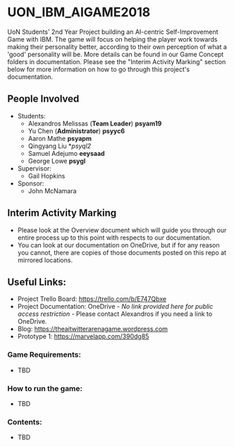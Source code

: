 # UON_IBM_AIGAME2018
UoN Students' 2nd Year Project building an AI-centric Self-Improvement Game with IBM. The game will focus on helping the player work towards making their personality better, according to their own perception of what a 'good' personality will be. 
More details can be found in our Game Concept folders in documentation. Please see the "Interim Activity Marking" section below for more information on how to go through this project's documentation.

## People Involved
- Students:
  - Alexandros Melissas (**Team Leader**) **psyam19**
  - Yu Chen (**Administrator**) **psyyc6**
  - Aaron Mathe **psyapm**
  - Qingyang Liu **psyql2*
  - Samuel Adejumo **eeysaad**
  - George Lowe **psygl**
- Supervisor:
  - Gail Hopkins
- Sponsor:
  - John McNamara
  
## Interim Activity Marking
- Please look at the Overview document which will guide you through our entire process up to this point with respects to our documentation.
- You can look at our documentation on OneDrive, but if for any reason you cannot, there are copies of those documents posted on this repo at mirrored locations.

## Useful Links:
- Project Trello Board: https://trello.com/b/E747Qbxe
- Project Documentation: OneDrive - *No link provided here for public access restriction* - Please contact Alexandros if you need a link to OneDrive.
- Blog: https://theaitwitterarenagame.wordpress.com
- Prototype 1: https://marvelapp.com/390dg85

### Game Requirements:
- TBD

### How to run the game:
- TBD

### Contents:
- TBD
